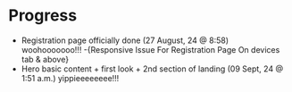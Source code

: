 # Progress

- Registration page officially done (27 August, 24 @ 8:58) woohooooooo!!!
-{Responsive Issue For Registration Page On devices  tab & above}
- Hero basic content + first look + 2nd section of landing (09 Sept, 24 @ 1:51 a.m.) yippieeeeeeee!!!